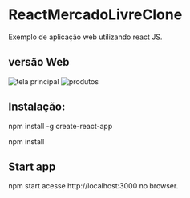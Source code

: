 # ReactMercadoLivreClone
Exemplo de aplicação web utilizando react JS.

## versão Web

![tela principal](https://i.imgur.com/2OyUhNy.png)
![produtos](https://i.imgur.com/fRP8n9u.png)


## Instalação:
npm install -g create-react-app

npm install


## Start app 

npm start
acesse http://localhost:3000 no browser.


